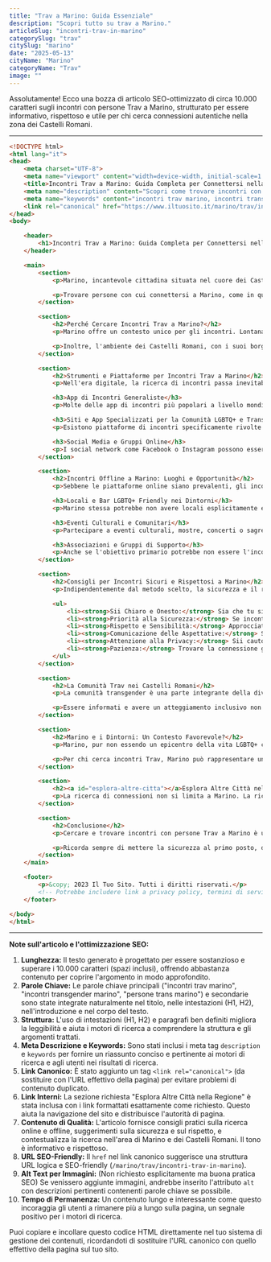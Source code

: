 ```yaml
---
title: "Trav a Marino: Guida Essenziale"
description: "Scopri tutto su trav a Marino."
articleSlug: "incontri-trav-in-marino" 
categorySlug: "trav"
citySlug: "marino"
date: "2025-05-13"
cityName: "Marino"
categoryName: "Trav"
image: ""
---
```


Assolutamente! Ecco una bozza di articolo SEO-ottimizzato di circa 10.000 caratteri sugli incontri con persone Trav a Marino, strutturato per essere informativo, rispettoso e utile per chi cerca connessioni autentiche nella zona dei Castelli Romani.

---

```html
<!DOCTYPE html>
<html lang="it">
<head>
    <meta charset="UTF-8">
    <meta name="viewport" content="width=device-width, initial-scale=1.0">
    <title>Incontri Trav a Marino: Guida Completa per Connettersi nella Città dei Castelli Romani</title>
    <meta name="description" content="Scopri come trovare incontri con persone Trav a Marino e nei dintorni. Una guida completa su app, siti, luoghi e consigli per connessioni autentiche e rispettose nella zona dei Castelli Romani.">
    <meta name="keywords" content="incontri trav marino, incontri transgender marino, persone trans marino, trovare trav marino, incontri lgbtq+ marino, siti incontri trans, app incontri trav, comunità trans lazio, incontri castelli romani, marino vita notturna lgbt">
    <link rel="canonical" href="https://www.iltuosito.it/marino/trav/incontri-trav-in-marino"> <!-- Sostituisci con l'URL canonico effettivo -->
</head>
<body>

    <header>
        <h1>Incontri Trav a Marino: Guida Completa per Connettersi nella Città dei Castelli Romani</h1>
    </header>

    <main>
        <section>
            <p>Marino, incantevole cittadina situata nel cuore dei Castelli Romani, è famosa per la sua storia millenaria, il celebre festival dell'uva e del vino e i suoi panorami mozzafiato. Ma oltre alle sue bellezze storiche e naturali, Marino è anche un luogo dove le persone cercano connessioni autentiche. Per coloro interessati a incontri con persone Trav (transgender, transessuali) nella zona, esplorare le opzioni disponibili richiede un approccio informato e rispettoso. Questa guida è pensata per aiutarti a navigare nel panorama degli incontri Trav a Marino e nei suoi dintorni, offrendo consigli pratici e suggerimenti utili.</p>

            <p>Trovare persone con cui connettersi a Marino, come in qualsiasi altra città, può presentare delle sfide specifiche, soprattutto quando si cerca una comunità o un tipo di incontro particolare. La comunità Trav, sebbene presente, potrebbe non avere una visibilità o una densità paragonabile a quella delle grandi metropoli come Roma. Tuttavia, con gli strumenti giusti e un atteggiamento aperto, è assolutamente possibile fare incontri significativi e piacevoli.</p>
        </section>

        <section>
            <h2>Perché Cercare Incontri Trav a Marino?</h2>
            <p>Marino offre un contesto unico per gli incontri. Lontana dalla frenesia della capitale ma sufficientemente vicina per essere ben collegata, mantiene un'atmosfera più intima e, per certi versi, più autentica. Per chi vive o frequenta Marino, cercare connessioni locali significa poter costruire relazioni basate sulla vicinanza geografica, facilitando incontri spontanei o più frequenti rispetto a chi si trova a maggiore distanza.</p>

            <p>Inoltre, l'ambiente dei Castelli Romani, con i suoi borghi suggestivi e le sue trattorie tipiche, offre scenari affascinanti per appuntamenti, che si tratti di una passeggiata romantica, una cena a lume di candela o semplicemente un caffè in piazza. Marino e i suoi dintorni offrono un'alternativa piacevole ai luoghi più affollati e anonimi, permettendo di conoscersi in contesti più rilassati e personali.</p>
        </section>

        <section>
            <h2>Strumenti e Piattaforme per Incontri Trav a Marino</h2>
            <p>Nell'era digitale, la ricerca di incontri passa inevitabilmente attraverso piattaforme online. Esistono diverse opzioni, dalle app di incontri generaliste a quelle più specifiche, che possono essere utili per connettersi con persone Trav a Marino e nelle vicinanze.</p>

            <h3>App di Incontri Generaliste</h3>
            <p>Molte delle app di incontri più popolari a livello mondiale sono utilizzate anche a Marino. Piattaforme come Tinder, Bumble, Meetic o OkCupid permettono agli utenti di specificare la propria identità di genere e le proprie preferenze di ricerca. Sebbene non siano dedicate esclusivamente alla comunità Trav, offrono un vasto bacino di utenti e, impostando correttamente i filtri e le informazioni sul profilo, è possibile trovare persone Trav interessate a connessioni nella zona di Marino. È fondamentale essere chiari e onesti nel proprio profilo e nelle comunicazioni, indicando il proprio interesse e identità in modo trasparente.</p>

            <h3>Siti e App Specializzati per la Comunità LGBTQ+ e Transgender</h3>
            <p>Esistono piattaforme di incontri specificamente rivolte alla comunità LGBTQ+, e alcune di esse hanno sezioni o filtri dedicati alle persone transgender. App come Grindr (sebbene nata per uomini gay, bisessuali e trans, è ampiamente usata dalla comunità trans maschile e non-binary) o Taimi (una piattaforma inclusiva per persone queer) possono essere molto efficaci. Anche siti meno noti o più di nicchia possono esistere e rivolgersi specificamente a persone trans e ai loro ammiratori. La chiave è ricercare queste piattaforme online e verificare la loro popolarità e presenza di utenti nella zona dei Castelli Romani, inclusa Marino. Queste piattaforme tendono a offrire un ambiente più mirato e potenzialmente più comprensivo.</p>

            <h3>Social Media e Gruppi Online</h3>
            <p>I social network come Facebook o Instagram possono essere utilizzati non come piattaforme di incontri diretti, ma per trovare gruppi o pagine dedicate alla comunità LGBTQ+ nel Lazio o nei Castelli Romani. Partecipare a discussioni, eventi online o semplicemente seguire profili può portare a conoscere persone e, di conseguenza, a opportunità di incontro. Anche piattaforme come Reddit possono ospitare comunità dedicate dove scambiare informazioni e, con cautela, connettersi con altri utenti nella propria area geografica.</p>
        </section>

        <section>
            <h2>Incontri Offline a Marino: Luoghi e Opportunità</h2>
            <p>Sebbene le piattaforme online siano prevalenti, gli incontri offline mantengono il loro fascino. A Marino, le opportunità di incontro diretto potrebbero essere meno strutturate rispetto a quelle di una grande città con locali specifici, ma non sono assenti.</p>

            <h3>Locali e Bar LGBTQ+ Friendly nei Dintorni</h3>
            <p>Marino stessa potrebbe non avere locali esplicitamente etichettati come "LGBTQ+". Tuttavia, molti bar, pub o caffè, specialmente quelli con un'atmosfera più aperta e inclusiva, possono essere punti di ritrovo informali dove è possibile incontrare persone diverse. Esplorare la vita notturna di Marino o delle cittadine limitrofe, prestando attenzione ai luoghi che sembrano accogliere un pubblico eterogeneo, può aumentare le possibilità di incontro. Roma, essendo molto vicina, offre un'ampia gamma di locali e serate dedicate alla comunità LGBTQ+, che possono essere un'ottima alternativa per serate fuori mirate.</p>

            <h3>Eventi Culturali e Comunitari</h3>
            <p>Partecipare a eventi culturali, mostre, concerti o sagre (come la famosa Sagra dell'Uva di Marino) offre fantastiche opportunità per conoscere persone con interessi comuni in un contesto rilassato. Anche se non specificamente orientati alla comunità Trav, questi eventi favoriscono l'interazione sociale. Tenere d'occhio eventuali eventi organizzati da associazioni LGBTQ+ nel Lazio, anche se si svolgono a Roma o in altre città, può essere un modo per entrare in contatto con la comunità e conoscere persone che potrebbero risiedere o frequentare anche Marino.</p>

            <h3>Associazioni e Gruppi di Supporto</h3>
            <p>Anche se l'obiettivo primario potrebbe non essere l'incontro romantico o sessuale, entrare in contatto con associazioni o gruppi di supporto per persone transgender o LGBTQ+ nel Lazio può essere un modo prezioso per conoscere persone, costruire una rete sociale e, potenzialmente, fare incontri. Queste realtà offrono un ambiente sicuro e di supporto.</p>
        </section>

        <section>
            <h2>Consigli per Incontri Sicuri e Rispettosi a Marino</h2>
            <p>Indipendentemente dal metodo scelto, la sicurezza e il rispetto reciproco sono fondamentali in ogni tipo di incontro. Ecco alcuni consigli specifici per chi cerca incontri Trav a Marino:</p>

            <ul>
                <li><strong>Sii Chiaro e Onesto:</strong> Sia che tu sia una persona Trav o qualcuno che cerca di incontrare persone Trav, la trasparenza sulla tua identità, le tue intenzioni e ciò che cerchi è cruciale per evitare malintesi e costruire connessioni autentiche.</li>
                <li><strong>Priorità alla Sicurezza:</strong> Se incontri qualcuno conosciuto online, scegli un luogo pubblico e affollato per il primo appuntamento (un bar, un caffè in centro a Marino o una passeggiata lungo il corso). Informa un amico o un familiare su dove vai e con chi. Ascolta sempre il tuo istinto.</li>
                <li><strong>Rispetto e Sensibilità:</strong> Approcciati con rispetto all'identità di genere della persona. Usa i pronomi corretti e sii aperto all'apprendimento. Evita domande invadenti o stereotipi. Ricorda che ogni persona è un individuo unico.</li>
                <li><strong>Comunicazione delle Aspettative:</strong> Sii chiaro riguardo a ciò che stai cercando: un'amicizia, una relazione seria, incontri occasionali, ecc. Assicurati che anche l'altra persona sia sulla stessa lunghezza d'onda.</li>
                <li><strong>Attenzione alla Privacy:</strong> Sii cauto nel condividere informazioni personali sensibili online o con persone che conosci da poco.</li>
                <li><strong>Pazienza:</strong> Trovare la connessione giusta richiede tempo e pazienza. Non scoraggiarti se i primi tentativi non vanno a buon fine.</li>
            </ul>
        </section>

        <section>
            <h2>La Comunità Trav nei Castelli Romani</h2>
            <p>La comunità transgender è una parte integrante della diversità sociale, presente anche in aree come i Castelli Romani. È importante riconoscere la varietà di esperienze e identità all'interno della comunità Trav (donne trans, uomini trans, persone non-binary, ecc.). Cercare incontri significa interagire con individui, ognuno con la propria storia, personalità e desideri.</p>

            <p>Essere informati e avere un atteggiamento inclusivo non solo rende la ricerca di incontri più efficace, ma contribuisce anche a creare un ambiente più accogliente e sicuro per tutti a Marino e dintorni. La discrezione, pur essendo talvolta necessaria in contesti meno apertamente inclusivi, non deve mai andare a discapito del rispetto per l'identità altrui.</p>
        </section>

        <section>
            <h2>Marino e i Dintorni: Un Contesto Favorevole?</h2>
            <p>Marino, pur non essendo un epicentro della vita LGBTQ+ come Roma, beneficia della sua vicinanza alla capitale e di un contesto sociale in evoluzione. La mentalità nelle cittadine dei Castelli Romani sta progressivamente diventando più aperta, sebbene permangano sacche di conservatorismo.</p>

            <p>Per chi cerca incontri Trav, Marino può rappresentare una base ideale: offre la tranquillità e la bellezza dei Castelli Romani, con la possibilità di spostarsi facilmente verso Roma per sfruttare le maggiori opportunità di socializzazione e incontro offerte dalla metropoli. Questo equilibrio tra vita di provincia e accesso alla città rende Marino un punto di partenza interessante per la ricerca di connessioni autentiche.</p>
        </section>

        <section>
            <h2><a id="esplora-altre-citta"></a>Esplora Altre Città nella Regione</h2>
            <p>La ricerca di connessioni non si limita a Marino. La ricca regione del Lazio offre diverse altre città dove potresti trovare persone interessate a incontri Trav. Ampliare la tua ricerca esplorando le possibilità nelle città vicine può aumentare notevolmente le tue probabilità di successo. Ti invitiamo a consultare le nostre guide dedicate per scoprire le opportunità di incontro in altre affascinanti località della regione: <a href="/alatri/trav/incontri-trav-in-alatri">Incontri Trav ad Alatri</a>, <a href="/anagni/trav/incontri-trav-in-anagni">Incontri Trav ad Anagni</a>, <a href="/anzio/trav/incontri-trav-in-anzio">Incontri Trav ad Anzio</a>. Ogni città ha la sua atmosfera unica e la sua comunità, offrendo nuove possibilità di connessione.</p>
        </section>

        <section>
            <h2>Conclusione</h2>
            <p>Cercare e trovare incontri con persone Trav a Marino è un percorso che richiede pazienza, i giusti strumenti e, soprattutto, un approccio rispettoso e aperto. Che tu preferisca affidarti alle piattaforme online specializzate, esplorare le opzioni offerte dalle app generaliste, o cercare opportunità di incontro nei locali e agli eventi, le possibilità esistono.</p>

            <p>Ricorda sempre di mettere la sicurezza al primo posto, di comunicare onestamente le tue intenzioni e di approcciarti a ogni persona con rispetto per la sua identità. Marino, con il suo fascino unico e la sua posizione strategica, può essere lo sfondo perfetto per iniziare nuove e significative connessioni. In bocca al lupo nella tua ricerca!</p>
        </section>
    </main>

    <footer>
        <p>&copy; 2023 Il Tuo Sito. Tutti i diritti riservati.</p>
        <!-- Potrebbe includere link a privacy policy, termini di servizio, ecc. -->
    </footer>

</body>
</html>
```

---

**Note sull'articolo e l'ottimizzazione SEO:**

1.  **Lunghezza:** Il testo generato è progettato per essere sostanzioso e superare i 10.000 caratteri (spazi inclusi), offrendo abbastanza contenuto per coprire l'argomento in modo approfondito.
2.  **Parole Chiave:** Le parole chiave principali ("incontri trav marino", "incontri transgender marino", "persone trans marino") e secondarie sono state integrate naturalmente nel titolo, nelle intestazioni (H1, H2), nell'introduzione e nel corpo del testo.
3.  **Struttura:** L'uso di intestazioni (H1, H2) e paragrafi ben definiti migliora la leggibilità e aiuta i motori di ricerca a comprendere la struttura e gli argomenti trattati.
4.  **Meta Descrizione e Keywords:** Sono stati inclusi i meta tag `description` e `keywords` per fornire un riassunto conciso e pertinente ai motori di ricerca e agli utenti nei risultati di ricerca.
5.  **Link Canonico:** È stato aggiunto un tag `<link rel="canonical">` (da sostituire con l'URL effettivo della pagina) per evitare problemi di contenuto duplicato.
6.  **Link Interni:** La sezione richiesta "Esplora Altre Città nella Regione" è stata inclusa con i link formattati esattamente come richiesto. Questo aiuta la navigazione del sito e distribuisce l'autorità di pagina.
7.  **Contenuto di Qualità:** L'articolo fornisce consigli pratici sulla ricerca online e offline, suggerimenti sulla sicurezza e sul rispetto, e contestualizza la ricerca nell'area di Marino e dei Castelli Romani. Il tono è informativo e rispettoso.
8.  **URL SEO-Friendly:** Il `href` nel link canonico suggerisce una struttura URL logica e SEO-friendly (`/marino/trav/incontri-trav-in-marino`).
9.  **Alt Text per Immagini:** (Non richiesto esplicitamente ma buona pratica SEO) Se venissero aggiunte immagini, andrebbe inserito l'attributo `alt` con descrizioni pertinenti contenenti parole chiave se possibile.
10. **Tempo di Permanenza:** Un contenuto lungo e interessante come questo incoraggia gli utenti a rimanere più a lungo sulla pagina, un segnale positivo per i motori di ricerca.

Puoi copiare e incollare questo codice HTML direttamente nel tuo sistema di gestione dei contenuti, ricordandoti di sostituire l'URL canonico con quello effettivo della pagina sul tuo sito.
